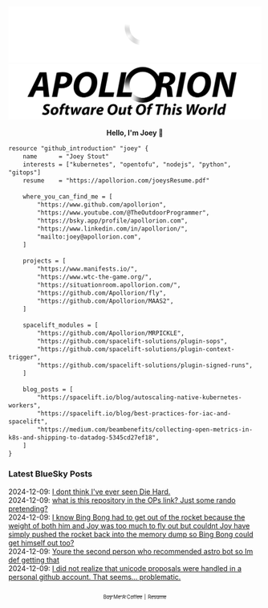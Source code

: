 ![Personal Website](https://raw.githubusercontent.com/Apollorion/apollorion/main/logos/new-large-white-transparent.png#gh-dark-mode-only)![Personal Website](https://raw.githubusercontent.com/Apollorion/apollorion/main/logos/new-large-black-transparent.png#gh-light-mode-only)

<p align="center">
    <b>Hello, I'm Joey 👋</b>
</p>

```hcl
resource "github_introduction" "joey" {
    name      = "Joey Stout"
    interests = ["kubernetes", "opentofu", "nodejs", "python", "gitops"]
    resume    = "https://apollorion.com/joeysResume.pdf"

    where_you_can_find_me = [
        "https://www.github.com/apollorion",
        "https://www.youtube.com/@TheOutdoorProgrammer",
        "https://bsky.app/profile/apollorion.com",
        "https://www.linkedin.com/in/apollorion/",
        "mailto:joey@apollorion.com",
    ]

    projects = [
        "https://www.manifests.io/",
        "https://www.wtc-the-game.org/",
        "https://situationroom.apollorion.com/",
        "https://github.com/Apollorion/fly",
        "https://github.com/Apollorion/MAAS2",
    ]

    spacelift_modules = [
        "https://github.com/Apollorion/MRPICKLE",
        "https://github.com/spacelift-solutions/plugin-sops",
        "https://github.com/spacelift-solutions/plugin-context-trigger",
        "https://github.com/spacelift-solutions/plugin-signed-runs",
    ]

    blog_posts = [
        "https://spacelift.io/blog/autoscaling-native-kubernetes-workers",
        "https://spacelift.io/blog/best-practices-for-iac-and-spacelift",
        "https://medium.com/beambenefits/collecting-open-metrics-in-k8s-and-shipping-to-datadog-5345cd27ef18",
    ]
}
```

### Latest BlueSky Posts
2024-12-09: [I dont think I've ever seen Die Hard. ](https://bsky.app/profile/apollorion.com/post/3lcuudsysq22k)  
2024-12-09: [what is this repository in the OPs link? Just some rando pretending? ](https://bsky.app/profile/apollorion.com/post/3lcunvjl5fk2t)  
2024-12-09: [I know Bing Bong had to get out of the rocket because the weight of both him and Joy was too much to fly out but couldnt Joy have simply pushed the rocket back into the memory dump so Bing Bong could get himself out too? ](https://bsky.app/profile/apollorion.com/post/3lctl5rt33k2r)  
2024-12-09: [Youre the second person who recommended astro bot so Im def getting that ](https://bsky.app/profile/apollorion.com/post/3lcthynyzhc2z)  
2024-12-09: [I did not realize that unicode proposals were handled in a personal github account. That seems... problematic. ](https://bsky.app/profile/apollorion.com/post/3lcthkjgpuc2z)  


<p align="center">
    <a href="https://www.buymeacoffee.com/apollorion"><sub><sub>Buy Me A Coffee</sub></sub></a> <sub><sub>|</sub></sub> <a href="https://apollorion.com/joeysResume.pdf"><sub><sub>Resume</sub></sub></a>
</p>
